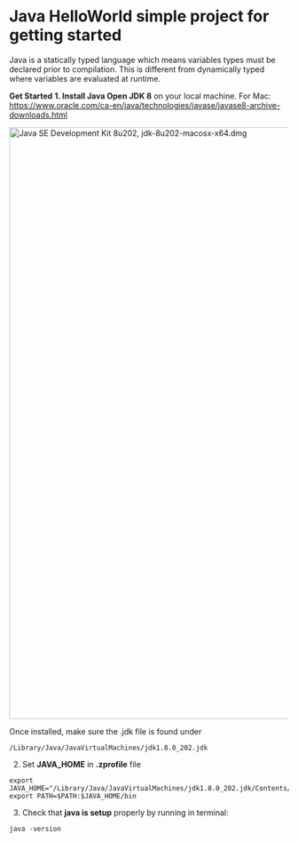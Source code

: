# Java HelloWorld simple project for getting started

Java is a statically typed language which means variables types must be declared prior to compilation. This is different from dynamically typed where variables are evaluated at runtime. 

**Get Started**
**1. Install Java Open JDK 8** on your local machine. 
For Mac: https://www.oracle.com/ca-en/java/technologies/javase/javase8-archive-downloads.html

<img width="1066" alt="Java SE Development Kit 8u202, jdk-8u202-macosx-x64.dmg" src="https://user-images.githubusercontent.com/26292532/181937137-69557e84-fe97-47e3-9dcd-fc3407e11d21.png">

Once installed, make sure the .jdk file is found under
```
/Library/Java/JavaVirtualMachines/jdk1.8.0_202.jdk 
```

2. Set **JAVA_HOME** in **.zprofile** file

```
export JAVA_HOME="/Library/Java/JavaVirtualMachines/jdk1.8.0_202.jdk/Contents/Home"
export PATH=$PATH:$JAVA_HOME/bin
```

3. Check that **java is setup** properly by running in terminal:

```
java -version
```
